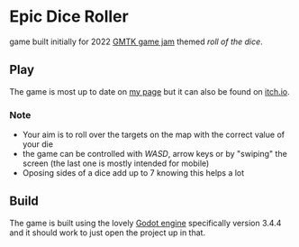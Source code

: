 # Epic Dice Roller
[](screengrab.png)
game built initially for 2022 [GMTK game jam](https://itch.io/jam/gmtk-jam-2022) themed _roll of the dice_.

## Play
The game is most up to date on [my page](https://demborg.se/rollTheDice) but it can also be found on [itch.io](https://demborg.itch.io/epic-dice-roller).

### Note
- Your aim is to roll over the targets on the map with the correct value of your die
- the game can be controlled with _WASD_, arrow keys or by "swiping" the screen (the last one is mostly intended for mobile)
- Oposing sides of a dice add up to 7 knowing this helps a lot

## Build
The game is built using the lovely [Godot engine](https://godotengine.org/) specifically version 3.4.4 and it should work to just open the project up in that.
